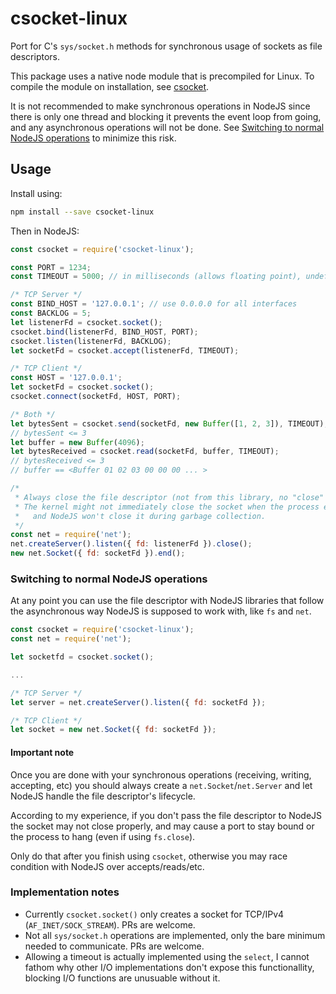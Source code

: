 # csocket-linux

Port for C's `sys/socket.h` methods for synchronous usage of sockets as file descriptors.

This package uses a native node module that is precompiled for Linux.
To compile the module on installation, see [csocket](https://www.npmjs.com/package/csocket).

It is not recommended to make synchronous operations in NodeJS since there is only one thread
and blocking it prevents the event loop from going, and any asynchronous operations will not
be done. See [Switching to normal NodeJS operations](#switching-to-normal-nodejs-operations)
to minimize this risk.

## Usage

Install using:

```bash
npm install --save csocket-linux
```

Then in NodeJS:

```javascript
const csocket = require('csocket-linux');

const PORT = 1234;
const TIMEOUT = 5000; // in milliseconds (allows floating point), undefined/null/0 for no timeout

/* TCP Server */
const BIND_HOST = '127.0.0.1'; // use 0.0.0.0 for all interfaces
const BACKLOG = 5;
let listenerFd = csocket.socket();
csocket.bind(listenerFd, BIND_HOST, PORT);
csocket.listen(listenerFd, BACKLOG);
let socketFd = csocket.accept(listenerFd, TIMEOUT);

/* TCP Client */
const HOST = '127.0.0.1';
let socketFd = csocket.socket();
csocket.connect(socketFd, HOST, PORT);

/* Both */
let bytesSent = csocket.send(socketFd, new Buffer([1, 2, 3]), TIMEOUT);
// bytesSent <= 3
let buffer = new Buffer(4096);
let bytesReceived = csocket.read(socketFd, buffer, TIMEOUT);
// bytesReceived <= 3
// buffer == <Buffer 01 02 03 00 00 00 ... >

/*
 * Always close the file descriptor (not from this library, no "close" in sys/socket.h).
 * The kernel might not immediately close the socket when the process exits,
 *   and NodeJS won't close it during garbage collection.
 */
const net = require('net');
net.createServer().listen({ fd: listenerFd }).close();
new net.Socket({ fd: socketFd }).end();
```

### Switching to normal NodeJS operations

At any point you can use the file descriptor with NodeJS libraries that follow
the asynchronous way NodeJS is supposed to work with, like `fs` and `net`.

```javascript
const csocket = require('csocket-linux');
const net = require('net');

let socketfd = csocket.socket();

...

/* TCP Server */
let server = net.createServer().listen({ fd: socketFd });

/* TCP Client */
let socket = new net.Socket({ fd: socketFd });
```

#### Important note

Once you are done with your synchronous operations (receiving, writing, accepting, etc)
you should always create a `net.Socket`/`net.Server` and let NodeJS handle the file descriptor's lifecycle.

According to my experience, if you don't pass the file descriptor to NodeJS the socket may not
close properly, and may cause a port to stay bound or the process to hang (even if using `fs.close`).

Only do that after you finish using `csocket`, otherwise you may race condition with NodeJS
over accepts/reads/etc.

### Implementation notes

* Currently `csocket.socket()` only creates a socket for TCP/IPv4 (`AF_INET/SOCK_STREAM`). PRs are welcome.
* Not all `sys/socket.h` operations are implemented, only the bare minimum needed to communicate. PRs are welcome.
* Allowing a timeout is actually implemented using the `select`,
  I cannot fathom why other I/O implementations don't expose this functionallity,
  blocking I/O functions are unusuable without it.
